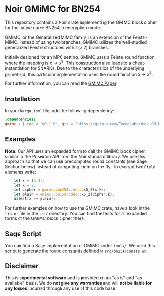 # Noir GMiMC for BN254

This repository contains a Noir crate implementing the GMiMC block cipher for the native curve BN254 in encryption mode.

GMiMC, or the Generalized MiMC family, is an extension of the Feistel-MiMC. Instead of using two branches, GMiMC utilizes the well-studied generalized Feistel structures with t (> 2) branches.

Initially designed for an MPC setting, GMiMC uses a Feistel round function where the mapping is $x \rightarrow x^3$. This construction also leads to a cheap instantiation for SNARKs. Due to the characteristics of the underlying primefield, this particular implementation uses the round function $x \rightarrow x^5$.

For further information, you can read the [GMiMC Paper](https://eprint.iacr.org/2019/397.pdf).

## Installation

In your `Nargo.toml` file, add the following dependency:

```toml
[dependencies]
gmimc = { tag = "v0.1.0", git = "https://github.com/TaceoLabs/noir-GMiMC" }
```

## Examples

**Note:** Our API uses an expanded form to call the GMiMC block cipher, similar to the Poseidon API from the Noir standard library. We use this approach so that we can use precomputed round constants (see Sage Section below) instead of computing them on the fly.
To encrypt two `Field` elements write:

```Rust
    let x = [3,4];
    let k = 2;
    let cipher = gmimc::bn254::enc::x5_2(x,k);
    let plain = gmimc::bn254::dec::x5_2(cipher,k);
    assert(x == plain);
```

For further examples on how to use the GMiMC crate, have a look in the `lib.nr` file in the `src/` directory. You can find the tests for all expanded forms of the GMiMC block cipher there.

## Sage Script

You can find a Sage implementation of GMiMC under `tools/`. We used this script to generate the round constants defined in `src/bn254/consts.nr`.

## Disclaimer

This is **experimental software** and is provided on an "as is" and "as available" basis. We do **not give any warranties** and will **not be liable for any losses** incurred through any use of this code base.
